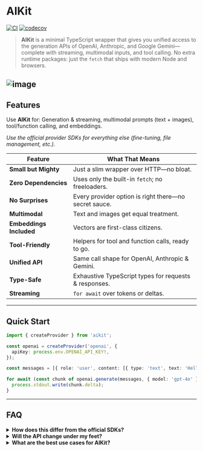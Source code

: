 # AIKit

[![CI](https://github.com/chinmaymk/aikit/workflows/CI/badge.svg)](https://github.com/chinmaymk/aikit/actions)
[![codecov](https://codecov.io/gh/chinmaymk/aikit/branch/main/graph/badge.svg)](https://codecov.io/gh/chinmaymk/aikit)

> **AIKit** is a minimal TypeScript wrapper that gives you unified access to the generation APIs of OpenAI, Anthropic, and Google Gemini—complete with streaming, multimodal inputs, and tool calling. No extra runtime packages: just the `fetch` that ships with modern Node and browsers.

![image](https://github.com/user-attachments/assets/b496b6ef-9301-4aa1-8ec4-bb6c7d65962a)
---

## Features

Use **AIKit** for: Generation & streaming, multimodal prompts (text + images), tool/function calling, and embeddings.

_Use the official provider SDKs for everything else (fine-tuning, file management, etc.)._

| Feature                 | What That Means                                       |
| ----------------------- | ----------------------------------------------------- |
| **Small but Mighty**    | Just a slim wrapper over HTTP—no bloat.               |
| **Zero Dependencies**   | Uses only the built-in `fetch`; no freeloaders.       |
| **No Surprises**        | Every provider option is right there—no secret sauce. |
| **Multimodal**          | Text and images get equal treatment.                  |
| **Embeddings Included** | Vectors are first-class citizens.                     |
| **Tool-Friendly**       | Helpers for tool and function calls, ready to go.     |
| **Unified API**         | Same call shape for OpenAI, Anthropic & Gemini.       |
| **Type-Safe**           | Exhaustive TypeScript types for requests & responses. |
| **Streaming**           | `for await` over tokens or deltas.                    |

---

## Quick Start

```ts
import { createProvider } from 'aikit';

const openai = createProvider('openai', {
  apiKey: process.env.OPENAI_API_KEY!,
});

const messages = [{ role: 'user', content: [{ type: 'text', text: 'Hello!' }] }];

for await (const chunk of openai.generate(messages, { model: 'gpt-4o' })) {
  process.stdout.write(chunk.delta);
}
```

---

## FAQ

<details>
<summary><strong>How does this differ from the official SDKs?</strong></summary>

AIKit focuses only on **generation** features across providers. That narrow focus lets us ship a smaller,
unified API surface. If you need file uploads, fine-tuning, vector stores, etc., use the vendor SDK.

</details>

<details>
<summary><strong>Will the API change under my feet?</strong></summary>

Vendor generation endpoints rarely break. When they occasionally do, we publish a new **major** AIKit version right away so you can upgrade with minimal fuss. We follow semantic versioning and document any change in the changelog.

</details>

<details>
<summary><strong>What are the best use cases for AIKit?</strong></summary>

Hand-rolling works for simple cases, but when you want streaming, multimodal inputs, consistent typings across providers, tool calls, environment-agnostic execution, or when you're simply interested in the generative features of large models, AIKit makes it easy—all in just a few lines.

---

## Documentation

📚 **Full docs & API reference:** https://chinmaymk.github.io/aikit/

---

## License

MIT © 2025
